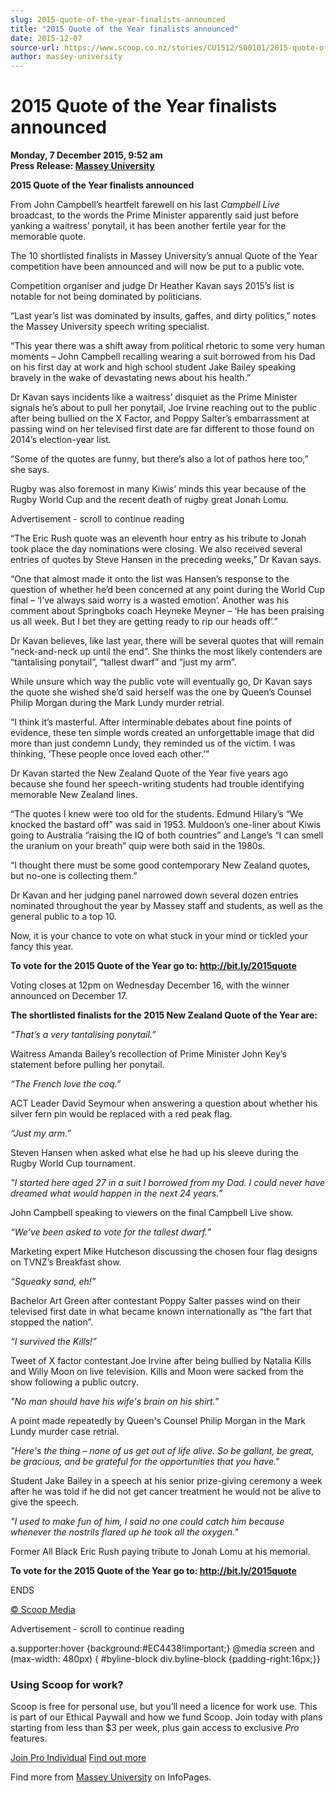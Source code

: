 ```yaml
---
slug: 2015-quote-of-the-year-finalists-announced
title: "2015 Quote of the Year finalists announced"
date: 2015-12-07
source-url: https://www.scoop.co.nz/stories/CU1512/S00101/2015-quote-of-the-year-finalists-announced.htm
author: massey-university
---
```

2015 Quote of the Year finalists announced
==========================================

**Monday, 7 December 2015, 9:52 am**  
**Press Release: [Massey University](https://info.scoop.co.nz/Massey_University)**

**2015 Quote of the Year finalists announced**

From John Campbell’s heartfelt farewell on his last _Campbell Live_ broadcast, to the words the Prime Minister apparently said just before yanking a waitress’ ponytail, it has been another fertile year for the memorable quote.

The 10 shortlisted finalists in Massey University’s annual Quote of the Year competition have been announced and will now be put to a public vote.

Competition organiser and judge Dr Heather Kavan says 2015’s list is notable for not being dominated by politicians.

“Last year’s list was dominated by insults, gaffes, and dirty politics,” notes the Massey University speech writing specialist.

“This year there was a shift away from political rhetoric to some very human moments – John Campbell recalling wearing a suit borrowed from his Dad on his first day at work and high school student Jake Bailey speaking bravely in the wake of devastating news about his health.”

Dr Kavan says incidents like a waitress’ disquiet as the Prime Minister signals he’s about to pull her ponytail, Joe Irvine reaching out to the public after being bullied on the X Factor, and Poppy Salter’s embarrassment at passing wind on her televised first date are far different to those found on 2014’s election-year list.

“Some of the quotes are funny, but there’s also a lot of pathos here too,” she says.

Rugby was also foremost in many Kiwis’ minds this year because of the Rugby World Cup and the recent death of rugby great Jonah Lomu.

Advertisement - scroll to continue reading





“The Eric Rush quote was an eleventh hour entry as his tribute to Jonah took place the day nominations were closing. We also received several entries of quotes by Steve Hansen in the preceding weeks,” Dr Kavan says.

“One that almost made it onto the list was Hansen’s response to the question of whether he’d been concerned at any point during the World Cup final – ‘I’ve always said worry is a wasted emotion’. Another was his comment about Springboks coach Heyneke Meyner – ‘He has been praising us all week. But I bet they are getting ready to rip our heads off’.”

Dr Kavan believes, like last year, there will be several quotes that will remain “neck-and-neck up until the end”. She thinks the most likely contenders are “tantalising ponytail”, “tallest dwarf” and “just my arm”.

While unsure which way the public vote will eventually go, Dr Kavan says the quote she wished she’d said herself was the one by Queen’s Counsel Philip Morgan during the Mark Lundy murder retrial.

“I think it’s masterful. After interminable debates about fine points of evidence, these ten simple words created an unforgettable image that did more than just condemn Lundy, they reminded us of the victim. I was thinking, ‘These people once loved each other.’”

Dr Kavan started the New Zealand Quote of the Year five years ago because she found her speech-writing students had trouble identifying memorable New Zealand lines.

“The quotes I knew were too old for the students. Edmund Hilary’s “We knocked the bastard off” was said in 1953. Muldoon’s one-liner about Kiwis going to Australia “raising the IQ of both countries” and Lange’s “I can smell the uranium on your breath” quip were both said in the 1980s.

“I thought there must be some good contemporary New Zealand quotes, but no-one is collecting them.”

Dr Kavan and her judging panel narrowed down several dozen entries nominated throughout the year by Massey staff and students, as well as the general public to a top 10.

Now, it is your chance to vote on what stuck in your mind or tickled your fancy this year.

**To vote for the 2015 Quote of the Year go to: http://bit.ly/2015quote**

Voting closes at 12pm on Wednesday December 16, with the winner announced on December 17.

**The shortlisted finalists for the 2015 New Zealand Quote of the Year are:**

_“That’s a very tantalising ponytail.”_

Waitress Amanda Bailey’s recollection of Prime Minister John Key’s statement before pulling her ponytail.

_“The French love the coq.”_

ACT Leader David Seymour when answering a question about whether his silver fern pin would be replaced with a red peak flag.

_“Just my arm.”_

Steven Hansen when asked what else he had up his sleeve during the Rugby World Cup tournament.

_"I started here aged 27 in a suit I borrowed from my Dad. I could never have dreamed what would happen in the next 24 years.”_

John Campbell speaking to viewers on the final Campbell Live show.

_“We’ve been asked to vote for the tallest dwarf.”_

Marketing expert Mike Hutcheson discussing the chosen four flag designs on TVNZ’s Breakfast show.

_“Squeaky sand, eh!”_

Bachelor Art Green after contestant Poppy Salter passes wind on their televised first date in what became known internationally as “the fart that stopped the nation”.

_“I survived the Kills!”_

Tweet of X factor contestant Joe Irvine after being bullied by Natalia Kills and Willy Moon on live television. Kills and Moon were sacked from the show following a public outcry.

_"No man should have his wife's brain on his shirt.”_

A point made repeatedly by Queen's Counsel Philip Morgan in the Mark Lundy murder case retrial.

_"Here's the thing – none of us get out of life alive. So be gallant, be great, be gracious, and be grateful for the opportunities that you have."_

Student Jake Bailey in a speech at his senior prize-giving ceremony a week after he was told if he did not get cancer treatment he would not be alive to give the speech.

_"I used to make fun of him, I said no one could catch him because whenever the nostrils flared up he took all the oxygen."_

Former All Black Eric Rush paying tribute to Jonah Lomu at his memorial.

**To vote for the 2015 Quote of the Year go to: http://bit.ly/2015quote**

ENDS

[© Scoop Media](http://www.scoop.co.nz/about/terms.html)  

Advertisement - scroll to continue reading



a.supporter:hover {background:#EC4438!important;} @media screen and (max-width: 480px) { #byline-block div.byline-block {padding-right:16px;}}

### Using Scoop for work?

Scoop is free for personal use, but you’ll need a licence for work use. This is part of our Ethical Paywall and how we fund Scoop. Join today with plans starting from less than $3 per week, plus gain access to exclusive _Pro_ features.  
  
[Join Pro Individual](https://pro.scoop.co.nz/Individual/?from=ProIn24) [Find out more](https://pro.scoop.co.nz/using-scoop-for-work/?from=ProIn24)

Find more from [Massey University](https://info.scoop.co.nz/Massey_University) on InfoPages.